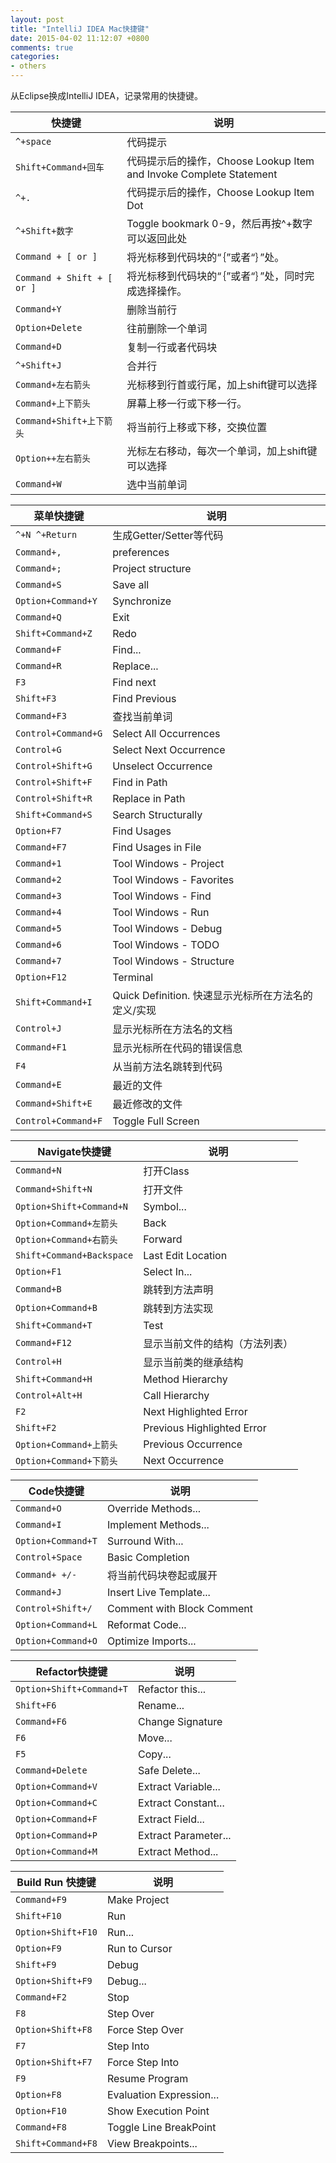 ```yaml
---
layout: post
title: "IntelliJ IDEA Mac快捷键"
date: 2015-04-02 11:12:07 +0800
comments: true
categories: 
- others
---
```


从Eclipse换成IntelliJ IDEA，记录常用的快捷键。

<!--more-->

快捷键 | 说明
---|---
`^+space` | 代码提示
`Shift+Command+回车` | 代码提示后的操作，Choose Lookup Item and Invoke Complete Statement
`^+.` | 代码提示后的操作，Choose Lookup Item Dot
`^+Shift+数字` | Toggle bookmark 0-9，然后再按^+数字可以返回此处
`Command + [ or ]` | 将光标移到代码块的“｛”或者“｝”处。
`Command + Shift + [ or ]` | 将光标移到代码块的“｛”或者“｝”处，同时完成选择操作。
`Command+Y` | 删除当前行
`Option+Delete` | 往前删除一个单词
`Command+D` | 复制一行或者代码块
`^+Shift+J` | 合并行
`Command+左右箭头` | 光标移到行首或行尾，加上shift键可以选择
`Command+上下箭头` | 屏幕上移一行或下移一行。
`Command+Shift+上下箭头` | 将当前行上移或下移，交换位置
`Option++左右箭头` | 光标左右移动，每次一个单词，加上shift键可以选择
`Command+W` | 选中当前单词

菜单快捷键 | 说明
---|---
`^+N ^+Return` | 生成Getter/Setter等代码
`Command+,` | preferences
`Command+;` | Project structure
`Command+S` | Save all
`Option+Command+Y` | Synchronize
`Command+Q` | Exit
`Shift+Command+Z` | Redo
`Command+F` | Find...
`Command+R` | Replace...
`F3` | Find next
`Shift+F3` | Find Previous
`Command+F3` | 查找当前单词
`Control+Command+G` | Select All Occurrences
`Control+G` | Select Next Occurrence
`Control+Shift+G` | Unselect Occurrence
`Control+Shift+F` | Find in Path
`Control+Shift+R` | Replace in Path
`Shift+Command+S` | Search Structurally
`Option+F7` | Find Usages
`Command+F7` | Find Usages in File
`Command+1` | Tool Windows - Project
`Command+2` | Tool Windows - Favorites
`Command+3` | Tool Windows - Find
`Command+4` | Tool Windows - Run
`Command+5` | Tool Windows - Debug
`Command+6` | Tool Windows - TODO
`Command+7` | Tool Windows - Structure
`Option+F12` | Terminal
`Shift+Command+I` | Quick Definition. 快速显示光标所在方法名的定义/实现
`Control+J` | 显示光标所在方法名的文档
`Command+F1` | 显示光标所在代码的错误信息
`F4` | 从当前方法名跳转到代码
`Command+E` | 最近的文件
`Command+Shift+E` | 最近修改的文件
`Control+Command+F` | Toggle Full Screen

Navigate快捷键 | 说明
---|---
`Command+N` | 打开Class
`Command+Shift+N` | 打开文件
`Option+Shift+Command+N` | Symbol...
`Option+Command+左箭头` | Back
`Option+Command+右箭头` | Forward
`Shift+Command+Backspace` | Last Edit Location
`Option+F1` | Select In...
`Command+B` | 跳转到方法声明
`Option+Command+B` | 跳转到方法实现
`Shift+Command+T` | Test
`Command+F12` | 显示当前文件的结构（方法列表）
`Control+H` | 显示当前类的继承结构
`Shift+Command+H` | Method Hierarchy
`Control+Alt+H` | Call Hierarchy
`F2` | Next Highlighted Error
`Shift+F2` | Previous Highlighted Error
`Option+Command+上箭头` | Previous Occurrence
`Option+Command+下箭头` | Next Occurrence

Code快捷键 | 说明
---|---
`Command+O` | Override Methods...
`Command+I` | Implement Methods...
`Option+Command+T` | Surround With...
`Control+Space` | Basic Completion
`Command+ +/-` | 将当前代码块卷起或展开
`Command+J` | Insert Live Template...
`Control+Shift+/` | Comment with Block Comment
`Option+Command+L` | Reformat Code...
`Option+Command+O` | Optimize Imports...

Refactor快捷键 | 说明
---|---
`Option+Shift+Command+T` | Refactor this...
`Shift+F6` | Rename...
`Command+F6` | Change Signature
`F6` | Move...
`F5` | Copy...
`Command+Delete` | Safe Delete...
`Option+Command+V` | Extract Variable...
`Option+Command+C` | Extract Constant...
`Option+Command+F` | Extract Field...
`Option+Command+P` | Extract Parameter...
`Option+Command+M` | Extract Method...

Build Run 快捷键 | 说明
---|---
`Command+F9` | Make Project
`Shift+F10` | Run
`Option+Shift+F10` | Run...
`Option+F9` | Run to Cursor
`Shift+F9` | Debug
`Option+Shift+F9` | Debug...
`Command+F2` | Stop
`F8` | Step Over
`Option+Shift+F8` | Force Step Over
`F7` | Step Into
`Option+Shift+F7` | Force Step Into
`F9` | Resume Program
`Option+F8` | Evaluation Expression...
`Option+F10` | Show Execution Point
`Command+F8` | Toggle Line BreakPoint
`Shift+Command+F8` | View Breakpoints...




















